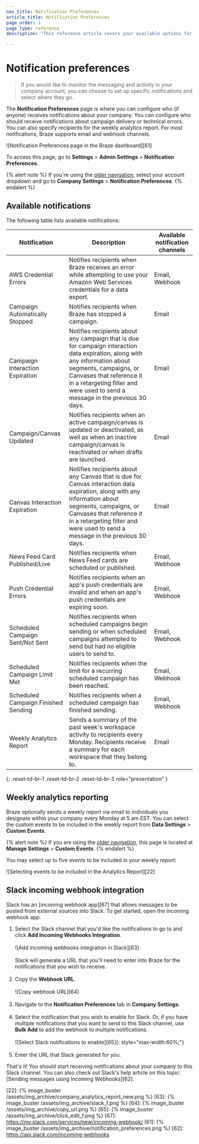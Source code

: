 ```yaml
---
nav_title: Notification Preferences
article_title: Notification Preferences
page_order: 1
page_type: reference
description: "This reference article covers your available options for monitoring messaging and activity in your company account."

---
```


# Notification preferences

> If you would like to monitor the messaging and activity in your company account, you can choose to set up specific notifications and select where they go.

The **Notification Preferences** page is where you can configure who (if anyone) receives notifications about your company. You can configure who should receive notifications about campaign delivery or technical errors. You can also specify recipients for the weekly analytics report. For most notifications, Braze supports email and webhook channels.

![Notification Preferences page in the Braze dashboard][61]

To access this page, go to **Settings** > **Admin Settings** > **Notification Preferences**.

{% alert note %}
If you're using the [older navigation]({{site.baseurl}}/navigation), select your account dropdown and go to **Company Settings** > **Notification Preferences**.
{% endalert %}

## Available notifications

The following table lists available notifications:

| Notification | Description | Available notification channels |
|--------------|-------------|-----------------|
| AWS Credential Errors | Notifies recipients when Braze receives an error while attempting to use your Amazon Web Services credentials for a data export. | Email, Webhook |
| Campaign Automatically Stopped | Notifies recipients when Braze has stopped a campaign. | Email |
| Campaign Interaction Expiration | Notifies recipients about any campaign that is due for campaign interaction data expiration, along with any information about segments, campaigns, or Canvases that reference it in a retargeting filter and were used to send a message in the previous 30 days. | Email |
| Campaign/Canvas Updated | Notifies recipients when an active campaign/canvas is updated or deactivated, as well as when an inactive campaign/canvas is reactivated or when drafts are launched. | Email |
| Canvas Interaction Expiration | Notifies recipients about any Canvas that is due for Canvas interaction data expiration, along with any information about segments, campaigns, or Canvases that reference it in a retargeting filter and were used to send a message in the previous 30 days. | Email |
| News Feed Card Published/Live | Notifies recipients when News Feed cards are scheduled or published. | Email, Webhook |
| Push Credential Errors | Notifies recipients when an app's push credentials are invalid and when an app's push credentials are expiring soon. | Email, Webhook |
| Scheduled Campaign Sent/Not Sent | Notifies recipients when scheduled campaigns begin sending or when scheduled campaigns attempted to send but had no eligible users to send to. | Email, Webhook |
| Scheduled Campaign Limit Met | Notifies recipients when the limit for a recurring scheduled campaign has been reached. | Email, Webhook |
| Scheduled Campaign Finished Sending | Notifies recipients when a scheduled campaign has finished sending. | Email, Webhook |
| Weekly Analytics Report | Sends a summary of the past week's workspace activity to recipients every Monday. Recipients receive a summary for each workspace that they belong to. | Email |
{: .reset-td-br-1 .reset-td-br-2 .reset-td-br-3 role="presentation" }

## Weekly analytics reporting

Braze optionally sends a weekly report via email to individuals you designate within your company every Monday at 5 am EST. You can select the custom events to be included in the weekly report from **Data Settings** > **Custom Events**.

{% alert note %}
If you are using the [older navigation]({{site.baseurl}}/navigation), this page is located at **Manage Settings** > **Custom Events**.
{% endalert %}

You may select up to five events to be included in your weekly report:

![Selecting events to be included in the Analytics Report][22]

## Slack incoming webhook integration

Slack has an [incoming webhook app][67] that allows messages to be posted from external sources into Slack. To get started, open the incoming webhook app.

1. Select the Slack channel that you'd like the notifications to go to and click **Add Incoming Webhooks Integration**.<br><br>
    ![Add incoming webhooks integration in Slack][63]<br><br>
  Slack will generate a URL that you'll need to enter into Braze for the notifications that you wish to receive.<br><br>
2. Copy the **Webhook URL**.<br><br>
    ![Copy webhook URL][64]<br><br>
3. Navigate to the **Notification Preferences** tab in **Company Settings**.<br><br>
4. Select the notification that you wish to enable for Slack. Or, if you have multiple notifications that you want to send to this Slack channel, use **Bulk Add** to add the webhook to multiple notifications.<br><br>
    ![Select Slack notifications to enable][65]{: style="max-width:60%;"}<br><br>
5. Enter the URL that Slack generated for you.

That's it! You should start receiving notifications about your company to this Slack channel. You can also check out Slack's help article on this topic: [Sending messages using Incoming Webhooks][62].


[22]: {% image_buster /assets/img_archive/company_analytics_report_new.png %}
[63]: {% image_buster /assets/img_archive/slack_f.png %}
[64]: {% image_buster /assets/img_archive/copy_url.png %}
[65]: {% image_buster /assets/img_archive/click_edit_f.png %}
[67]: https://my.slack.com/services/new/incoming-webhook/
[61]: {% image_buster /assets/img_archive/notification_preferences.png %}
[62]: https://api.slack.com/incoming-webhooks